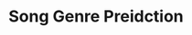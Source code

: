 ---
title: Song Genre Preidction
summary: Implemented tree-based methods on Spotify data to predict the genre of a song based on audio features.
tags:
- all
# date: "2016-04-27T00:00:00Z"

# Optional external URL for project (replaces project detail page).
external_link: https://github.com/teddythepooh/song_genre_prediction
---